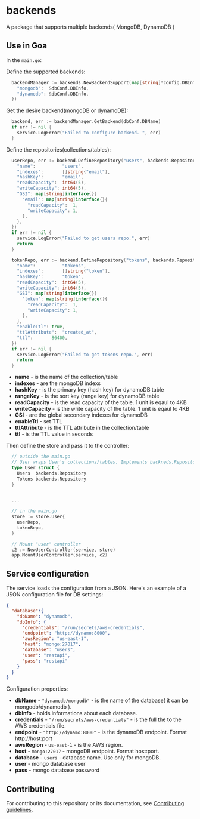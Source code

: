# backends
A package that supports multiple backends( MongoDB, DynamoDB )

## Use in Goa

In the ```main.go```:

Define the supported backends:

```go
  backendManager := backends.NewBackendSupport(map[string]*config.DBInfo{
    "mongodb":  &dbConf.DBInfo,
    "dynamodb": &dbConf.DBInfo,
  })

```

Get the desire backend(mongoDB or dynamoDB):

```go
  backend, err := backendManager.GetBackend(dbConf.DBName)
  if err != nil {
    service.LogError("Failed to configure backend. ", err)
  }
```

Define the repositories(collections/tables):

```go
  userRepo, err := backend.DefineRepository("users", backends.RepositoryDefinitionMap{
    "name":          "users",
    "indexes":       []string{"email"},
    "hashKey":       "email",
    "readCapacity":  int64(5),
    "writeCapacity": int64(5),
    "GSI": map[string]interface{}{
      "email": map[string]interface{}{
        "readCapacity":  1,
        "writeCapacity": 1,
      },
    },
  })
  if err != nil {
    service.LogError("Failed to get users repo.", err)
    return
  }

  tokenRepo, err := backend.DefineRepository("tokens", backends.RepositoryDefinitionMap{
    "name":          "tokens",
    "indexes":       []string{"token"},
    "hashKey":       "token",
    "readCapacity":  int64(5),
    "writeCapacity": int64(5),
    "GSI": map[string]interface{}{
      "token": map[string]interface{}{
        "readCapacity":  1,
        "writeCapacity": 1,
      },
    },
    "enableTtl": true,
    "ttlAttribute":  "created_at",
    "ttl":       86400,
  })
  if err != nil {
    service.LogError("Failed to get tokens repo.", err)
    return
  }
```

* **name** - is the name of the collection/table
* **indexes** - are the mongoDB indexs
* **hashKey** - is the primary key (hash key) for dynamoDB table
* **rangeKey** - is the sort key (range key) for dynamoDB table
* **readCapacity** - is the read capacity of the table. 1 unit is eqaul to 4KB
* **writeCapacity** - is the write capacity of the table. 1 unit is eqaul to 4KB
* **GSI** - are the global secondary indexes for dynamoDB
* **enableTtl** - set TTL
* **ttlAttribute** - is the TTL attribute in the collection/table
* **ttl** - is the TTL value in seconds

Then define the store and pass it to the controller:

```go
  // outside the main.go
  // User wraps User's collections/tables. Implements backneds.Repository interface
  type User struct {
    Users  backends.Repository
    Tokens backends.Repository
  }


  ...

  // in the main.go
  store := store.User{
    userRepo,
    tokenRepo,
  }

  // Mount "user" controller
  c2 := NewUserController(service, store)
  app.MountUserController(service, c2)
```

## Service configuration

The service loads the configuration from a JSON. 
Here's an example of a JSON configuration file for DB settings:

```json
{
  "database":{
    "dbName": "dynamodb",
    "dbInfo": {
      "credentials": "/run/secrets/aws-credentials",
      "endpoint": "http://dynamo:8000",
      "awsRegion": "us-east-1",
      "host": "mongo:27017",
      "database": "users",
      "user": "restapi",
      "pass": "restapi"
    }
  }
}
```

Configuration properties:
 * **dbName** - ```"dynamodb/mongodb"``` - is the name of the database( it can be mongodb/dynamodb ).
 * **dbInfo** - holds informations about each database.
 * **credentials** - ```"/run/secrets/aws-credentials"``` - is the full the to the AWS credentials file.
 * **endpoint** - ```"http://dynamo:8000"``` - is the dynamoDB endpoint. Format http://host:port
 * **awsRegion** - ```us-east-1``` - is the AWS region.
 * **host** - ```mongo:27017``` - mongoDB endpoint. Format host:port.
 * **database** - ```users``` - database name. Use only for mongoDB.
 * **user** - mongo database user
 * **pass** - mongo database password

 ## Contributing

 For contributing to this repository or its documentation, see [Contributing guidelines](CONTRIBUTING.md).


